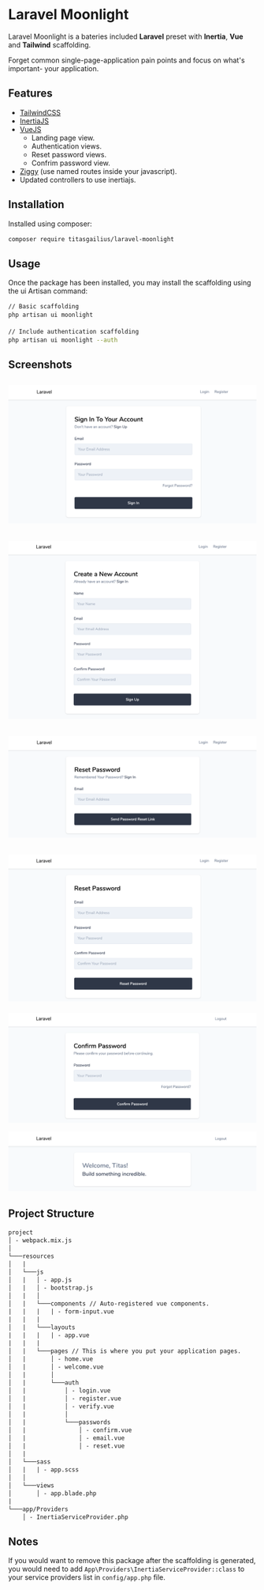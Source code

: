 # Laravel Moonlight

Laravel Moonlight is a bateries included **Laravel** preset with **Inertia**, **Vue** and **Tailwind** scaffolding.

Forget common single-page-application pain points and focus on what's important- your application.

## Features

* [TailwindCSS](https://tailwindcss.com/)
* [InertiaJS](https://inertiajs.com/)
* [VueJS](https://vuejs.org/)
    * Landing page view.
    * Authentication views.
    * Reset password views.
    * Confrim password view.
* [Ziggy](https://github.com/tightenco/ziggy) (use named routes inside your javascript).
* Updated controllers to use inertiajs.

## Installation

Installed using composer:
```bash
composer require titasgailius/laravel-moonlight
```

## Usage

Once the package has been installed, you may install the scaffolding using the ui Artisan command:

```bash
// Basic scaffolding
php artisan ui moonlight

// Include authentication scaffolding
php artisan ui moonlight --auth
```

## Screenshots

![GitHub Logo](screenshots/signin.png)
---
![GitHub Logo](screenshots/signup.png)
---
![GitHub Logo](screenshots/email.png)
---
![GitHub Logo](screenshots/reset.png)
---
![GitHub Logo](screenshots/confirm.png)

![GitHub Logo](screenshots/home.png)

## Project Structure
```
project
│ - webpack.mix.js
│
└───resources
│   |
│   └───js
│   |   │ - app.js
│   |   │ - bootstrap.js
│   |   │ 
│   |   └───components // Auto-registered vue components.
|   |   |   | - form-input.vue
|   |   |
│   |   └───layouts
|   |   |   | - app.vue
|   |   |
│   |   └───pages // This is where you put your application pages.
│   |       │ - home.vue 
│   |       │ - welcome.vue
│   |       │
│   |       └───auth
│   |           │ - login.vue 
│   |           │ - register.vue 
│   |           │ - verify.vue 
│   |           │
│   |           └───passwords
│   |               │ - confirm.vue
│   |               │ - email.vue
│   |               │ - reset.vue
│   |
│   └───sass
│   |   | - app.scss
│   │
│   └───views
│       │ - app.blade.php
|
└───app/Providers
    │ - InertiaServiceProvider.php
```

## Notes

If you would want to remove this package after the scaffolding is generated, you would need to add `App\Providers\InertiaServiceProvider::class` to your service providers list in `config/app.php` file.